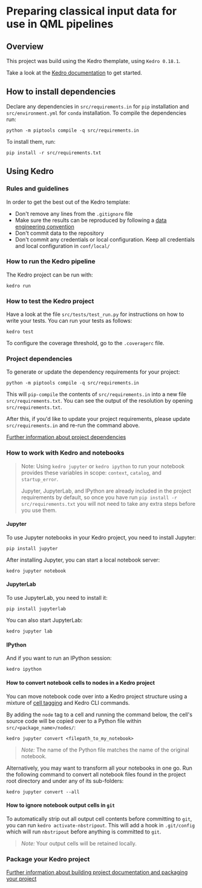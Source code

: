 # Preparing classical input data for use in QML pipelines

## Overview

This project was build using the Kedro themplate, using `Kedro 0.18.1`.

Take a look at the [Kedro documentation](https://kedro.readthedocs.io) to get started.

## How to install dependencies

Declare any dependencies in `src/requirements.in` for `pip` installation and `src/environment.yml` for `conda` installation.
To compile the dependencies run:

```
python -m piptools compile -q src/requirements.in
```

To install them, run:

```
pip install -r src/requirements.txt
```

## Using Kedro

### Rules and guidelines

In order to get the best out of the Kedro template:

* Don't remove any lines from the `.gitignore` file
* Make sure the results can be reproduced by following a [data engineering convention](https://kedro.readthedocs.io/en/stable/faq/faq.html#what-is-data-engineering-convention)
* Don't commit data to the repository
* Don't commit any credentials or local configuration. Keep all credentials and local configuration in `conf/local/`

### How to run the Kedro pipeline

The Kedro project can be run with:

```
kedro run
```

### How to test the Kedro project

Have a look at the file `src/tests/test_run.py` for instructions on how to write your tests. You can run your tests as follows:

```
kedro test
```

To configure the coverage threshold, go to the `.coveragerc` file.

### Project dependencies

To generate or update the dependency requirements for your project:

```
python -m piptools compile -q src/requirements.in
```

This will `pip-compile` the contents of `src/requirements.in` into a new file `src/requirements.txt`. You can see the output of the resolution by opening `src/requirements.txt`.

After this, if you'd like to update your project requirements, please update `src/requirements.in` and re-run the command above.

[Further information about project dependencies](https://kedro.readthedocs.io/en/stable/kedro_project_setup/dependencies.html#project-specific-dependencies)

### How to work with Kedro and notebooks

> Note: Using `kedro jupyter` or `kedro ipython` to run your notebook provides these variables in scope: `context`, `catalog`, and `startup_error`.
>
> Jupyter, JupyterLab, and IPython are already included in the project requirements by default, so once you have run `pip install -r src/requirements.txt` you will not need to take any extra steps before you use them.

#### Jupyter
To use Jupyter notebooks in your Kedro project, you need to install Jupyter:

```
pip install jupyter
```

After installing Jupyter, you can start a local notebook server:

```
kedro jupyter notebook
```

#### JupyterLab
To use JupyterLab, you need to install it:

```
pip install jupyterlab
```

You can also start JupyterLab:

```
kedro jupyter lab
```

#### IPython
And if you want to run an IPython session:

```
kedro ipython
```

#### How to convert notebook cells to nodes in a Kedro project
You can move notebook code over into a Kedro project structure using a mixture of [cell tagging](https://jupyter-notebook.readthedocs.io/en/stable/changelog.html#release-5-0-0) and Kedro CLI commands.

By adding the `node` tag to a cell and running the command below, the cell's source code will be copied over to a Python file within `src/<package_name>/nodes/`:

```
kedro jupyter convert <filepath_to_my_notebook>
```
> *Note:* The name of the Python file matches the name of the original notebook.

Alternatively, you may want to transform all your notebooks in one go. Run the following command to convert all notebook files found in the project root directory and under any of its sub-folders:

```
kedro jupyter convert --all
```

#### How to ignore notebook output cells in `git`
To automatically strip out all output cell contents before committing to `git`, you can run `kedro activate-nbstripout`. This will add a hook in `.git/config` which will run `nbstripout` before anything is committed to `git`.

> *Note:* Your output cells will be retained locally.

### Package your Kedro project

[Further information about building project documentation and packaging your project](https://kedro.readthedocs.io/en/stable/tutorial/package_a_project.html)
